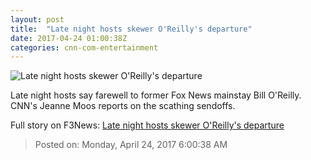 ```yaml
---
layout: post
title:  "Late night hosts skewer O'Reilly's departure"
date: 2017-04-24 01:00:38Z
categories: cnn-com-entertainment
---
```


![Late night hosts skewer O'Reilly's departure](http://i2.cdn.cnn.com/cnnnext/dam/assets/170419173458-bill-oreilly-fired-super-tease.jpg)

Late night hosts say farewell to former Fox News mainstay Bill O'Reilly. CNN's Jeanne Moos reports on the scathing sendoffs.


Full story on F3News: [Late night hosts skewer O'Reilly's departure](http://www.f3nws.com/n/mtNnzD)

> Posted on: Monday, April 24, 2017 6:00:38 AM
